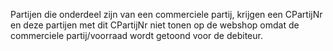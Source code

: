 Partijen die onderdeel zijn van een commerciele partij, krijgen een CPartijNr en deze partijen met dit CPartijNr niet tonen op de webshop omdat de commerciele partij/voorraad wordt getoond voor de debiteur.